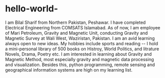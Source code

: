 # hello-world-
I am Bilal Sharif from Northern Pakistan, Peshawar. I have completed Electrical Engineering from COMSATS Islamabad. As of now, I am employee of Mari Petroleum, Gravity and Magnetic Unit, conducting Gravity and Magnetic Survey at Wali West, Waziristan, Pakistan.
I am an avid learning always open to new ideas. My hobbies include sports and reading -- I hold a mini-personal library of 500 books on Histroy, World Politics, and litrature   Novels, Drama, Poetry etc. 
I am interested in learning about Gravity and Magnetic Method, most especially gravity and magnetic data processing and visualization. Besides this, python programming, remote sensing and geographical information systems are high on my learning list. 

